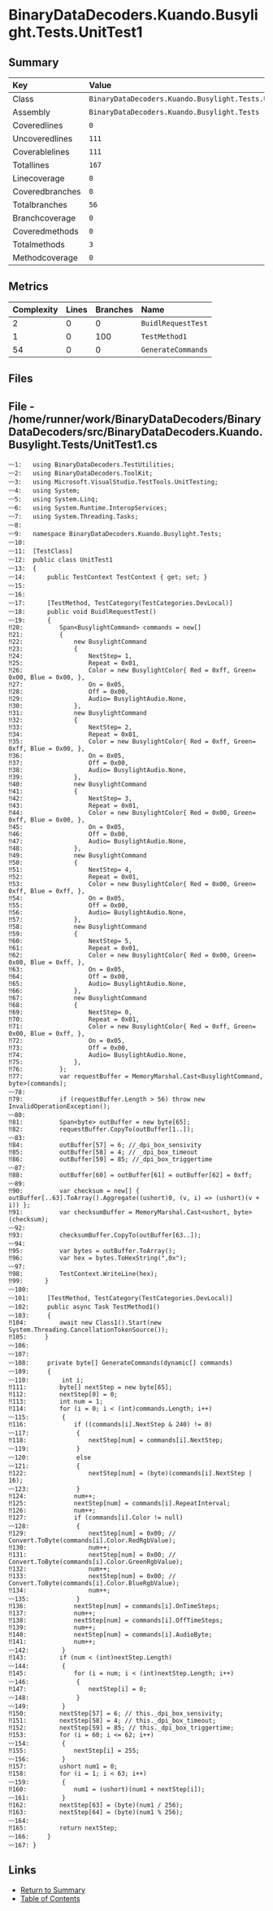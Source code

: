 ﻿# BinaryDataDecoders.Kuando.Busylight.Tests.UnitTest1

## Summary

| Key             | Value                                                 |
| :-------------- | :---------------------------------------------------- |
| Class           | `BinaryDataDecoders.Kuando.Busylight.Tests.UnitTest1` |
| Assembly        | `BinaryDataDecoders.Kuando.Busylight.Tests`           |
| Coveredlines    | `0`                                                   |
| Uncoveredlines  | `111`                                                 |
| Coverablelines  | `111`                                                 |
| Totallines      | `167`                                                 |
| Linecoverage    | `0`                                                   |
| Coveredbranches | `0`                                                   |
| Totalbranches   | `56`                                                  |
| Branchcoverage  | `0`                                                   |
| Coveredmethods  | `0`                                                   |
| Totalmethods    | `3`                                                   |
| Methodcoverage  | `0`                                                   |

## Metrics

| Complexity | Lines | Branches | Name               |
| :--------- | :---- | :------- | :----------------- |
| 2          | 0     | 0        | `BuidlRequestTest` |
| 1          | 0     | 100      | `TestMethod1`      |
| 54         | 0     | 0        | `GenerateCommands` |

## Files

## File - /home/runner/work/BinaryDataDecoders/BinaryDataDecoders/src/BinaryDataDecoders.Kuando.Busylight.Tests/UnitTest1.cs

```CSharp
〰1:   using BinaryDataDecoders.TestUtilities;
〰2:   using BinaryDataDecoders.ToolKit;
〰3:   using Microsoft.VisualStudio.TestTools.UnitTesting;
〰4:   using System;
〰5:   using System.Linq;
〰6:   using System.Runtime.InteropServices;
〰7:   using System.Threading.Tasks;
〰8:   
〰9:   namespace BinaryDataDecoders.Kuando.Busylight.Tests;
〰10:  
〰11:  [TestClass]
〰12:  public class UnitTest1
〰13:  {
〰14:      public TestContext TestContext { get; set; }
〰15:  
〰16:  
〰17:      [TestMethod, TestCategory(TestCategories.DevLocal)]
〰18:      public void BuidlRequestTest()
〰19:      {
‼20:          Span<BusylightCommand> commands = new[]
‼21:          {
‼22:              new BusylightCommand
‼23:              {
‼24:                  NextStep= 1,
‼25:                  Repeat = 0x01,
‼26:                  Color = new BusylightColor{ Red = 0xff, Green= 0x00, Blue = 0x00, },
‼27:                  On = 0x05,
‼28:                  Off = 0x00,
‼29:                  Audio= BusylightAudio.None,
‼30:              },
‼31:              new BusylightCommand
‼32:              {
‼33:                  NextStep= 2,
‼34:                  Repeat = 0x01,
‼35:                  Color = new BusylightColor{ Red = 0xff, Green= 0xff, Blue = 0x00, },
‼36:                  On = 0x05,
‼37:                  Off = 0x00,
‼38:                  Audio= BusylightAudio.None,
‼39:              },
‼40:              new BusylightCommand
‼41:              {
‼42:                  NextStep= 3,
‼43:                  Repeat = 0x01,
‼44:                  Color = new BusylightColor{ Red = 0x00, Green= 0xff, Blue = 0x00, },
‼45:                  On = 0x05,
‼46:                  Off = 0x00,
‼47:                  Audio= BusylightAudio.None,
‼48:              },
‼49:              new BusylightCommand
‼50:              {
‼51:                  NextStep= 4,
‼52:                  Repeat = 0x01,
‼53:                  Color = new BusylightColor{ Red = 0x00, Green= 0xff, Blue = 0xff, },
‼54:                  On = 0x05,
‼55:                  Off = 0x00,
‼56:                  Audio= BusylightAudio.None,
‼57:              },
‼58:              new BusylightCommand
‼59:              {
‼60:                  NextStep= 5,
‼61:                  Repeat = 0x01,
‼62:                  Color = new BusylightColor{ Red = 0x00, Green= 0x00, Blue = 0xff, },
‼63:                  On = 0x05,
‼64:                  Off = 0x00,
‼65:                  Audio= BusylightAudio.None,
‼66:              },
‼67:              new BusylightCommand
‼68:              {
‼69:                  NextStep= 0,
‼70:                  Repeat = 0x01,
‼71:                  Color = new BusylightColor{ Red = 0xff, Green= 0x00, Blue = 0xff, },
‼72:                  On = 0x05,
‼73:                  Off = 0x00,
‼74:                  Audio= BusylightAudio.None,
‼75:              },
‼76:          };
‼77:          var requestBuffer = MemoryMarshal.Cast<BusylightCommand, byte>(commands);
〰78:  
‼79:          if (requestBuffer.Length > 56) throw new InvalidOperationException();
〰80:  
‼81:          Span<byte> outBuffer = new byte[65];
‼82:          requestBuffer.CopyTo(outBuffer[1..]);
〰83:  
‼84:          outBuffer[57] = 6; //_dpi_box_sensivity
‼85:          outBuffer[58] = 4; // _dpi_box_timeout
‼86:          outBuffer[59] = 85; //_dpi_box_triggertime
〰87:  
‼88:          outBuffer[60] = outBuffer[61] = outBuffer[62] = 0xff;
〰89:  
‼90:          var checksum = new[] { outBuffer[..63].ToArray().Aggregate((ushort)0, (v, i) => (ushort)(v + i)) };
‼91:          var checksumBuffer = MemoryMarshal.Cast<ushort, byte>(checksum);
〰92:  
‼93:          checksumBuffer.CopyTo(outBuffer[63..]);
〰94:  
‼95:          var bytes = outBuffer.ToArray();
‼96:          var hex = bytes.ToHexString(",0x");
〰97:  
‼98:          TestContext.WriteLine(hex);
‼99:      }
〰100: 
〰101:     [TestMethod, TestCategory(TestCategories.DevLocal)]
〰102:     public async Task TestMethod1()
〰103:     {
‼104:         await new Class1().Start(new System.Threading.CancellationTokenSource());
‼105:     }
〰106: 
〰107: 
〰108:     private byte[] GenerateCommands(dynamic[] commands)
〰109:     {
〰110:         int i;
‼111:         byte[] nextStep = new byte[65];
‼112:         nextStep[0] = 0;
‼113:         int num = 1;
‼114:         for (i = 0; i < (int)commands.Length; i++)
〰115:         {
‼116:             if ((commands[i].NextStep & 240) != 0)
〰117:             {
‼118:                 nextStep[num] = commands[i].NextStep;
〰119:             }
〰120:             else
〰121:             {
‼122:                 nextStep[num] = (byte)(commands[i].NextStep | 16);
〰123:             }
‼124:             num++;
‼125:             nextStep[num] = commands[i].RepeatInterval;
‼126:             num++;
‼127:             if (commands[i].Color != null)
〰128:             {
‼129:                 nextStep[num] = 0x00; // Convert.ToByte(commands[i].Color.RedRgbValue);
‼130:                 num++;
‼131:                 nextStep[num] = 0x00; // Convert.ToByte(commands[i].Color.GreenRgbValue);
‼132:                 num++;
‼133:                 nextStep[num] = 0x00; //  Convert.ToByte(commands[i].Color.BlueRgbValue);
‼134:                 num++;
〰135:             }
‼136:             nextStep[num] = commands[i].OnTimeSteps;
‼137:             num++;
‼138:             nextStep[num] = commands[i].OffTimeSteps;
‼139:             num++;
‼140:             nextStep[num] = commands[i].AudioByte;
‼141:             num++;
〰142:         }
‼143:         if (num < (int)nextStep.Length)
〰144:         {
‼145:             for (i = num; i < (int)nextStep.Length; i++)
〰146:             {
‼147:                 nextStep[i] = 0;
〰148:             }
〰149:         }
‼150:         nextStep[57] = 6; // this._dpi_box_sensivity;
‼151:         nextStep[58] = 4; // this._dpi_box_timeout;
‼152:         nextStep[59] = 85; // this._dpi_box_triggertime;
‼153:         for (i = 60; i <= 62; i++)
〰154:         {
‼155:             nextStep[i] = 255;
〰156:         }
‼157:         ushort num1 = 0;
‼158:         for (i = 1; i < 63; i++)
〰159:         {
‼160:             num1 = (ushort)(num1 + nextStep[i]);
〰161:         }
‼162:         nextStep[63] = (byte)(num1 / 256);
‼163:         nextStep[64] = (byte)(num1 % 256);
〰164: 
‼165:         return nextStep;
〰166:     }
〰167: }
```

## Links

* [Return to Summary](Summary.md)
* [Table of Contents](../TOC.md)

